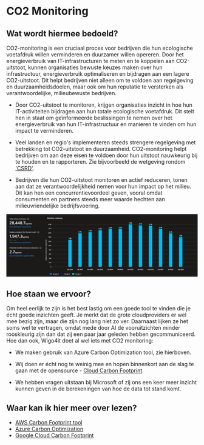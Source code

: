 # CO2 Monitoring

## Wat wordt hiermee bedoeld?
CO2-monitoring is een cruciaal proces voor bedrijven die hun ecologische voetafdruk willen verminderen en duurzamer willen opereren. Door het energieverbruik van IT-infrastructuren te meten en te koppelen aan CO2-uitstoot, kunnen organisaties bewuste keuzes maken over hun infrastructuur, energieverbruik optimaliseren en bijdragen aan een lagere CO2-uitstoot. Dit helpt bedrijven niet alleen om te voldoen aan regelgeving en duurzaamheidsdoelen, maar ook om hun reputatie te versterken als verantwoordelijke, milieubewuste bedrijven.

- Door CO2-uitstoot te monitoren, krijgen organisaties inzicht in hoe hun IT-activiteiten bijdragen aan hun totale ecologische voetafdruk. Dit stelt hen in staat om geïnformeerde beslissingen te nemen over het energieverbruik van hun IT-infrastructuur en manieren te vinden om hun impact te verminderen.

- Veel landen en regio's implementeren steeds strengere regelgeving met betrekking tot CO2-uitstoot en duurzaamheid. CO2-monitoring helpt bedrijven om aan deze eisen te voldoen door hun uitstoot nauwkeurig bij te houden en te rapporteren. Zie bijvoorbeeld de wetgeving rondom ['CSRD'](wiki.html?page=csrdRapportage).

- Bedrijven die hun CO2-uitstoot monitoren en actief reduceren, tonen aan dat ze verantwoordelijkheid nemen voor hun impact op het milieu. Dit kan hen een concurrentievoordeel geven, vooral omdat consumenten en partners steeds meer waarde hechten aan milieuvriendelijke bedrijfsvoering.

![alt text](wiki/carbonfootprint.png)

## Hoe staan we ervoor?
Om heel eerlijk te zijn is het best lastig om een goede tool te vinden die je écht goede inzichten geeft. Je merkt dat de grote cloudproviders er wel mee bezig zijn, maar die zijn nog lang niet zo ver. Daarnaast lijken ze het soms wel te vertragen, omdat mede door AI de vooruitzichten minder rooskleurig zijn dan dat zij een paar jaar geleden hebben gecommuniceerd. Hoe dan ook, Wigo4it doet al wel iets met CO2 monitoring:

- We maken gebruik van Azure Carbon Optimization tool, zie hierboven.

- Wij doen er écht nog te weinig mee en hopen binnenkort aan de slag te gaan met de opensource - <a href="https://www.cloudcarbonfootprint.org/">Cloud Carbon Footprint</a>.

- We hebben vragen uitstaan bij Microsoft of zij ons een keer meer inzicht kunnen geven in de berekeningen van hoe de data tot stand komt.

## Waar kan ik hier meer over lezen?
- <a href="https://aws.amazon.com/aws-cost-management/aws-customer-carbon-footprint-tool/">AWS Carbon Footprint tool</a>
- <a href="https://learn.microsoft.com/en-us/azure/carbon-optimization/overview">Azure Carbon Optimization</a>
- <a href="https://cloud.google.com/carbon-footprint?hl=en">Google Cloud Carbon Footprint</a>







